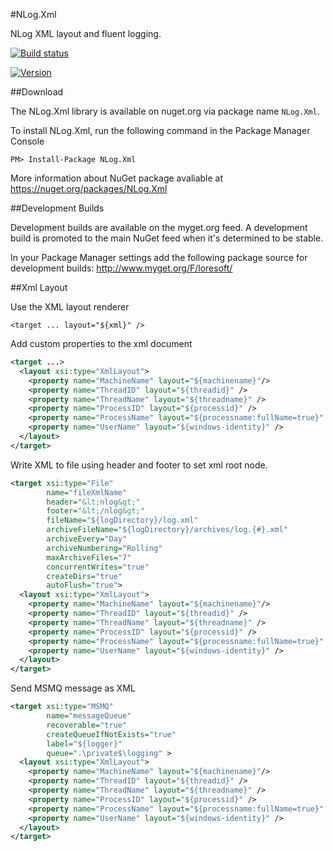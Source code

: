 #NLog.Xml

NLog XML layout and fluent logging.

[![Build status](https://ci.appveyor.com/api/projects/status/9m108vtfq3t3lyc7)](https://ci.appveyor.com/project/LoreSoft/nlog-xml)

[![Version](https://img.shields.io/nuget/v/NLog.Xml.svg)](https://www.nuget.org/packages/nlog.xml)

##Download

The NLog.Xml library is available on nuget.org via package name `NLog.Xml`.

To install NLog.Xml, run the following command in the Package Manager Console

    PM> Install-Package NLog.Xml
   
More information about NuGet package avaliable at
<https://nuget.org/packages/NLog.Xml>

##Development Builds


Development builds are available on the myget.org feed.  A development build is promoted to the main NuGet feed when it's determined to be stable. 

In your Package Manager settings add the following package source for development builds:
<http://www.myget.org/F/loresoft/>

##Xml Layout

Use the XML layout renderer

    <target ... layout="${xml}" />


Add custom properties to the xml document

```xml
<target ...>
  <layout xsi:type="XmlLayout">
    <property name="MachineName" layout="${machinename}"/>
    <property name="ThreadID" layout="${threadid}" />
    <property name="ThreadName" layout="${threadname}" />
    <property name="ProcessID" layout="${processid}" />
    <property name="ProcessName" layout="${processname:fullName=true}" />
    <property name="UserName" layout="${windows-identity}" />
  </layout>
</target>
```

Write XML to file using header and footer to set xml root node.

```xml
<target xsi:type="File"
        name="fileXmlName"
        header="&lt;nlog&gt;"
        footer="&lt;/nlog&gt;"
        fileName="${logDirectory}/log.xml"
        archiveFileName="${logDirectory}/archives/log.{#}.xml"
        archiveEvery="Day"
        archiveNumbering="Rolling"
        maxArchiveFiles="7"
        concurrentWrites="true"
        createDirs="true"
        autoFlush="true">
  <layout xsi:type="XmlLayout">
    <property name="MachineName" layout="${machinename}"/>
    <property name="ThreadID" layout="${threadid}" />
    <property name="ThreadName" layout="${threadname}" />
    <property name="ProcessID" layout="${processid}" />
    <property name="ProcessName" layout="${processname:fullName=true}" />
    <property name="UserName" layout="${windows-identity}" />
  </layout>
</target>
```

Send MSMQ message as XML

```xml
<target xsi:type="MSMQ"
        name="messageQueue"
        recoverable="true"
        createQueueIfNotExists="true"
        label="${logger}"
        queue=".\private$\logging" >
  <layout xsi:type="XmlLayout">
    <property name="MachineName" layout="${machinename}"/>
    <property name="ThreadID" layout="${threadid}" />
    <property name="ThreadName" layout="${threadname}" />
    <property name="ProcessID" layout="${processid}" />
    <property name="ProcessName" layout="${processname:fullName=true}" />
    <property name="UserName" layout="${windows-identity}" />
  </layout>
</target>
```